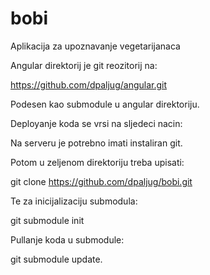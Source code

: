 # bobi
Aplikacija za upoznavanje vegetarijanaca

Angular direktorij je git reozitorij na:

https://github.com/dpaljug/angular.git

Podesen kao submodule u angular direktoriju.

Deployanje koda se vrsi na sljedeci nacin:

Na serveru je potrebno imati instaliran git.

Potom u zeljenom direktoriju treba upisati:

git clone https://github.com/dpaljug/bobi.git

Te za inicijalizaciju submodula:

git submodule init

Pullanje koda u submodule:

git submodule update.
